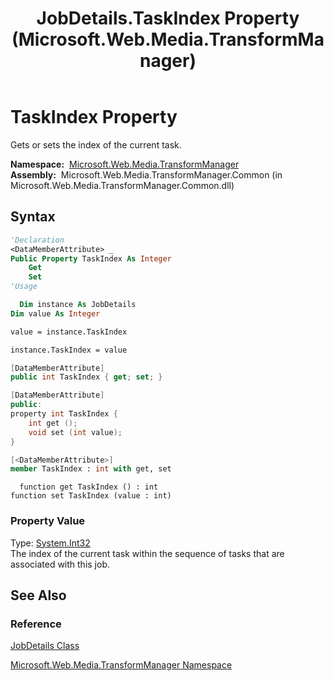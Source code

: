 ﻿---
title: JobDetails.TaskIndex Property (Microsoft.Web.Media.TransformManager)
TOCTitle: TaskIndex Property
ms:assetid: P:Microsoft.Web.Media.TransformManager.JobDetails.TaskIndex
ms:mtpsurl: https://msdn.microsoft.com/en-us/library/microsoft.web.media.transformmanager.jobdetails.taskindex(v=VS.90)
ms:contentKeyID: 35521118
ms.date: 06/14/2012
mtps_version: v=VS.90
f1_keywords:
- Microsoft.Web.Media.TransformManager.JobDetails.get_TaskIndex
- Microsoft.Web.Media.TransformManager.JobDetails.TaskIndex
- Microsoft.Web.Media.TransformManager.JobDetails.set_TaskIndex
dev_langs:
- csharp
- jscript
- vb
- FSharp
- cpp
api_location:
- Microsoft.Web.Media.TransformManager.Common.dll
api_name:
- Microsoft.Web.Media.TransformManager.JobDetails.get_TaskIndex
- Microsoft.Web.Media.TransformManager.JobDetails.set_TaskIndex
- Microsoft.Web.Media.TransformManager.JobDetails.TaskIndex
api_type:
- Managed
topic_type:
- apiref
- kbSyntax
product_family_name: VS
ROBOTS: INDEX,FOLLOW
---

# TaskIndex Property

Gets or sets the index of the current task.

**Namespace:**  [Microsoft.Web.Media.TransformManager](microsoft-web-media-transformmanager-namespace.md)  
**Assembly:**  Microsoft.Web.Media.TransformManager.Common (in Microsoft.Web.Media.TransformManager.Common.dll)

## Syntax

```vb
'Declaration
<DataMemberAttribute> _
Public Property TaskIndex As Integer
    Get
    Set
'Usage

  Dim instance As JobDetails
Dim value As Integer

value = instance.TaskIndex

instance.TaskIndex = value
```

```csharp
[DataMemberAttribute]
public int TaskIndex { get; set; }
```

```cpp
[DataMemberAttribute]
public:
property int TaskIndex {
    int get ();
    void set (int value);
}
```

``` fsharp
[<DataMemberAttribute>]
member TaskIndex : int with get, set
```

```jscript
  function get TaskIndex () : int
function set TaskIndex (value : int)
```

### Property Value

Type: [System.Int32](https://msdn.microsoft.com/library/td2s409d)  
The index of the current task within the sequence of tasks that are associated with this job.  

## See Also

### Reference

[JobDetails Class](jobdetails-class-microsoft-web-media-transformmanager.md)

[Microsoft.Web.Media.TransformManager Namespace](microsoft-web-media-transformmanager-namespace.md)

